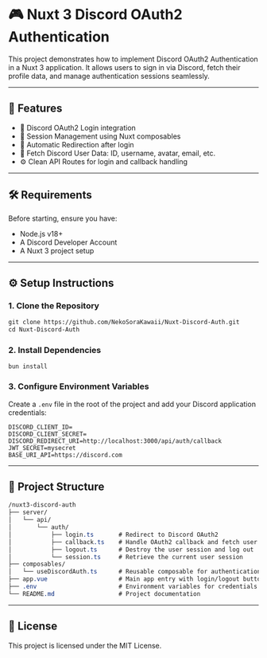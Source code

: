 # 🎮 Nuxt 3 Discord OAuth2 Authentication

This project demonstrates how to implement Discord OAuth2 Authentication in a Nuxt 3 application. It allows users to sign in via Discord, fetch their profile data, and manage authentication sessions seamlessly.

---

## 🚀 Features
- 🔐 Discord OAuth2 Login integration
- 🧩 Session Management using Nuxt composables
- 🚦 Automatic Redirection after login
- 📝 Fetch Discord User Data: ID, username, avatar, email, etc.
- ⚙️ Clean API Routes for login and callback handling

---

## 🛠️ Requirements
Before starting, ensure you have:

- Node.js v18+
- A Discord Developer Account
- A Nuxt 3 project setup

---

## ⚙️ Setup Instructions
### 1. Clone the Repository
```md
git clone https://github.com/NekoSoraKawaii/Nuxt-Discord-Auth.git
cd Nuxt-Discord-Auth
```
### 2. Install Dependencies
```base
bun install
```
### 3. Configure Environment Variables
Create a `.env` file in the root of the project and add your Discord application credentials:
```env
DISCORD_CLIENT_ID=
DISCORD_CLIENT_SECRET=
DISCORD_REDIRECT_URI=http://localhost:3000/api/auth/callback
JWT_SECRET=mysecret
BASE_URI_API=https://discord.com
```

---

## 📁 Project Structure
```css
/nuxt3-discord-auth
├── server/
│   └── api/
│       └── auth/
│           ├── login.ts       # Redirect to Discord OAuth2
│           ├── callback.ts    # Handle OAuth2 callback and fetch user data
│           ├── logout.ts      # Destroy the user session and log out
│           └── session.ts     # Retrieve the current user session
├── composables/
│   └── useDiscordAuth.ts      # Reusable composable for authentication
├── app.vue                    # Main app entry with login/logout buttons
├── .env                       # Environment variables for credentials
└── README.md                  # Project documentation
```

---

## 📝 License
This project is licensed under the MIT License.
